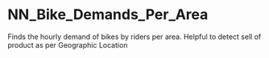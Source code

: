 # NN_Bike_Demands_Per_Area
Finds the hourly demand of bikes by riders per area. Helpful to detect sell of product as per Geographic Location
